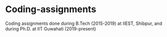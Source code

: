 # Coding-assignments
Coding assignments done during B.Tech (2015-2019) at IIEST, Shibpur, and during Ph.D. at IIT Guwahati (2019-present)

